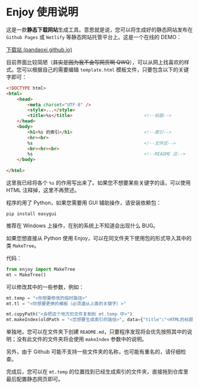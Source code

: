 # Enjoy 使用说明

这是一款**静态下载网站**生成工具。意思就是说，您可以将生成好的静态网站发布在 `Github Pages` 或 `Netlify` 等静态网站托管平台上。这是一个在线的 DEMO：

[下载站 (pandaoxi.github.io)](https://pandaoxi.github.io/enjoy-static-website-generator/)

目前界面比较简陋（~~其实是因为我不会写网页啊 QWQ~~），可以从网上找喜欢的样式。您可以根据自己的需要编辑 `template.html` 模板文件，只要包含以下的关键字即可：

```html
<!DOCTYPE html>
<html>
	<head>
		<meta charset="UTF-8" />
		<style>...</style>
		<title>%s</title>							<!--标题-->
	</head>
	<body>
		<h1>%s 的索引</h1>							  <!--索引-->
		<hr><br>
		%s											<!--文件区-->
		<br><hr><br>
		%s											<!--README 区-->
	</body>
	
</html>
```

这里我已经将各个 `%s` 的作用写出来了。如果您不想要某些关键字的话，可以使用 HTML 注释掉，这里不再赘述。



程序的用了 Python，如果您需要用 GUI 辅助操作，请安装依赖包：

```
pip install easygui
```

推荐在 Windows 上操作，在别的系统上不知道会出现什么 BUG。

如果您想直接从 Python 使用 Enjoy，可以在同文件夹下使用包的形式导入其中的类 `MakeTree`。

代码：

```python
from enjoy import MakeTree
mt = MakeTree()
```

可以修改其中的一些参数，例如：

```python
mt.temp = "<你想要修改的临时路径>"
mt.tl = "<你想要更换的模板（必须遵从上面的关键字）>"
```

```python
mt.copyPath("<会把这个地方的文件复制到 mt.temp 中>")
mt.makeIndex(oldPath = "<您想要生成索引的路径>", data={"title":"<HTML的标题>", "README":{"type":"<填写markdown或者其他的（会直接显示）>", "code":"<就是下面的那个说明>"}})
```

单独地，您可以在文件夹下创建 `README.md`，只要程序发现将会优先按照其中的说明；没有此文件的文件夹将会使用 `makeIndex` 参数中的说明。

另外，由于 Github 可能不支持一些文件夹的名称，也可能有重名的，请仔细检查。

完成后，您可以在 `mt.temp` 的位置找到已经生成索引的文件夹，直接拖到仓库里最后配置静态网页即可。
